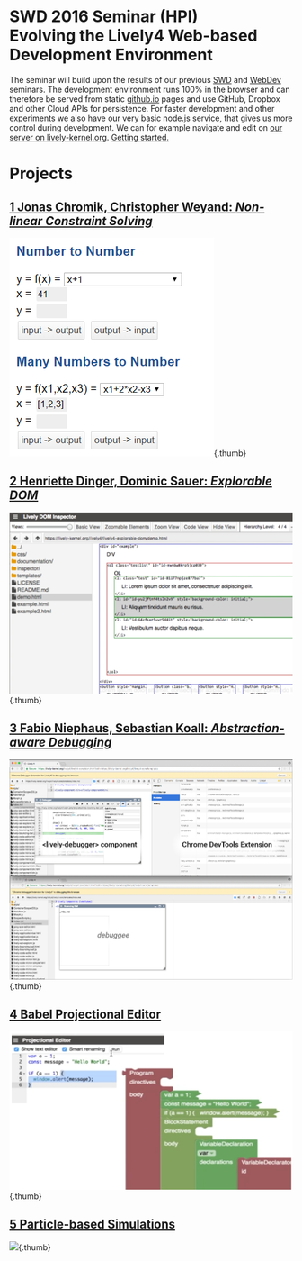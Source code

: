 # SWD 2016 Seminar (HPI)  <br>Evolving the Lively4 Web-based Development Environment

<lively-import src="../_navigation.html"></lively-import>

The seminar will build upon the results of our previous [SWD](SWD15) and [WebDev](WebDev16) seminars.
The development environment runs 100% in the browser and can therefore be served from static [github.io](https://livelykernel.github.io/lively4-core/draft/start.html?load=/README.md) pages and use GitHub, Dropbox and other Cloud APIs for persistence. 
For faster development and other experiments we also have our very basic node.js service, that gives us more control during development. 
We can for example navigate and edit on [our server on lively-kernel.org](https://lively-kernel.org/lively4/lively4-core/draft/start.html?load=https://lively-kernel.org/lively4/lively4-seminars/SWD2016/). [Getting started.](help.md)

# Projects

<style>

.thumb {
  max-width: 300px;
  max-height: 300px;
  border: 1px solid lightgray;
  float: left;
  margin-right: 30px;
  margin-bottom: 30px;
}

h1, h2, h3 {

  clear: left;
}

</style>

## [1  Jonas Chromik, Christopher Weyand: *Non-linear Constraint Solving*](project1.md)  
![](project1.md/screenshot.png){.thumb}


## [ 2  Henriette Dinger, Dominic Sauer: *Explorable DOM*](project2.md)
![](project2.md/screenshot.png){.thumb}
 

## [3 Fabio Niephaus, Sebastian Koall: *Abstraction-aware Debugging*](project3.md)
![](project3.md/screenshot.png){.thumb}

## [4 Babel Projectional Editor](project4.md) 
![](project4.md/screenshot.png){.thumb}


##  [5 Particle-based Simulations](project5.md)  
![](project5.md/screenshot.png){.thumb}


<lively-import src="../_logo.html"></lively-import>
<lively-import src="../_footer.html"></lively-import>